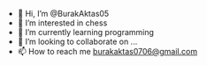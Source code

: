 - 👋 Hi, I’m @BurakAktas05
- 👀 I’m interested in chess
- 🌱 I’m currently learning programming
- 💞️ I’m looking to collaborate on ...
- 📫 How to reach me burakaktas0706@gmail.com

<!---
BurakAktas05/BurakAktas05 is a ✨ special ✨ repository because its `README.md` (this file) appears on your GitHub profile.
You can click the Preview link to take a look at your changes.
--->
